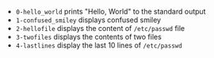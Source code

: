 - `0-hello_world` prints "Hello, World" to the standard output
- `1-confused_smiley` displays  confused smiley
- `2-hellofile` displays the content of `/etc/passwd` file
- `3-twofiles` displays the contents of two files
- `4-lastlines` display the last 10 lines of `/etc/passwd`
